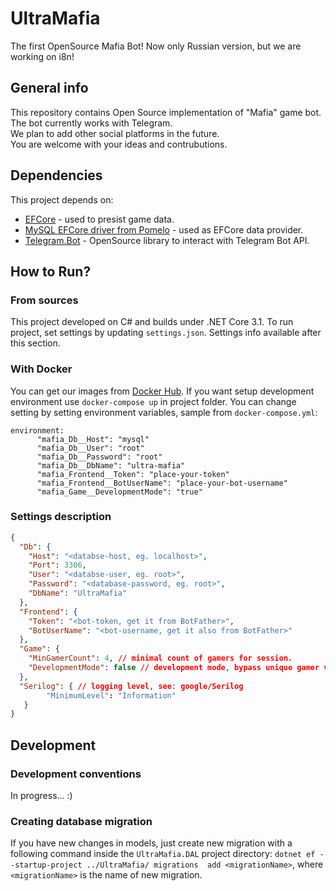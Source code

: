 UltraMafia
==========
The first OpenSource Mafia Bot! Now only Russian version, but we are working on i8n!
## General info
This repository contains Open Source implementation of "Mafia" game bot. The bot currently works with Telegram.   
We plan to add other social platforms in the future.  
You are welcome with your ideas and contrubutions.
## Dependencies
This project depends on: 
 - [EFCore](https://github.com/dotnet/efcore) - used to presist game data.
 - [MySQL EFCore driver from Pomelo](https://github.com/PomeloFoundation/Pomelo.EntityFrameworkCore.MySql) - used as EFCore data provider.
 - [Telegram.Bot](https://github.com/TelegramBots/Telegram.Bot) - OpenSource library to interact with Telegram Bot API.
## How to Run?
### From sources
This project developed on C# and builds under .NET Core 3.1. To run project, set settings by updating `settings.json`. Settings info available after this section.
### With Docker
You can get our images from [Docker Hub](https://hub.docker.com/u/dotnetnomads).
If you want setup development environment use `docker-compose up` in project folder.
You can change setting by setting environment variables, sample from `docker-compose.yml`:
```
environment: 
      "mafia_Db__Host": "mysql"
      "mafia_Db__User": "root"
      "mafia_Db__Password": "root"
      "mafia_Db__DbName": "ultra-mafia"
      "mafia_Frontend__Token": "place-your-token"
      "mafia_Frontend__BotUserName": "place-your-bot-username"
      "mafia_Game__DevelopmentMode": "true"
```
### Settings description
```json
{
  "Db": {
    "Host": "<databse-host, eg. localhost>",
    "Port": 3306,
    "User": "<databse-user, eg. root>",
    "Password": "<database-password, eg. root>",
    "DbName": "UltraMafia"
  },
  "Frontend": {
    "Token": "<bot-token, get it from BotFather>",
    "BotUserName": "<bot-username, get it also from BotFather>"
  },
  "Game": {
    "MinGamerCount": 4, // minimal count of gamers for session.
    "DevelopmentMode": false // development mode, bypass unique gamer validation.
  }, 
  "Serilog": { // logging level, see: google/Serilog
        "MinimumLevel": "Information"
   }
}
```
## Development

### Development conventions
   In progress... :)
### Creating database migration
If you have new changes in models, just create new migration with a following command inside the `UltraMafia.DAL` project directory:
`dotnet ef --startup-project ../UltraMafia/ migrations  add <migrationName>`, where `<migrationName>` is the name of new migration.
